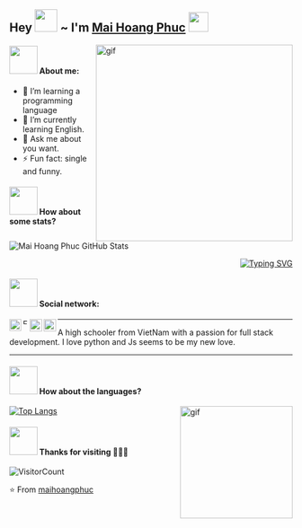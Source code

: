 ## Hey <img src="https://static.wikia.nocookie.net/nyancat/images/4/49/SadNyanCat-%28.gif/revision/latest?cb=20211005035554" width="40"> ~ I'm [Mai Hoang Phuc](https://github.com/maihoangphuc) <img src="https://static.wikia.nocookie.net/nyancat/images/2/2f/AngelicNyan.gif/revision/latest/smart/width/250/height/250?cb=20210914022449" width="35">

<!-- Image top-right -->
<img align="right" alt="gif" title="Hello guys" width="350" src="https://i.pinimg.com/originals/da/81/0d/da810d2a31e40a5747cbe51ded08330f.gif" />

<div>
  
#### <img src="https://media.giphy.com/media/VgCDAzcKvsR6OM0uWg/giphy.gif" width="50"> About me:

- 🔭 I’m learning a programming language
- 🌱 I’m currently learning English.
- 💬 Ask me about you want.
- ⚡ Fun fact: single and funny.
  
#### <img src="https://media.giphy.com/media/VgCDAzcKvsR6OM0uWg/giphy.gif" width="50"> How about some stats?

<!-- Star -->
<img src="https://github-readme-stats.vercel.app/api?username=maihoangphuc&show_icons=true&hide_border=true&count_private=true&theme=calm&icon_color=fad000" alt="Mai Hoang Phuc GitHub Stats">

<div align="right" >
  
[![Typing SVG](https://readme-typing-svg.demolab.com?font=Fira+Code&size=18&pause=1002&color=43BB83&width=443&center=true&lines=Hey!+It's+Phuc;I'm+a+Frontend+Developer;I'm+from+in+Vietnamese)](https://git.io/typing-svg)

</div>
  
</div>

#### <img src="https://media.giphy.com/media/VgCDAzcKvsR6OM0uWg/giphy.gif" width="50"> Social network:

<!-- LinkedIn -->
<a href="https://www.linkedin.com/in/maihoangphuc/" target="_blank">
  <img align="left" alt="LinkdeIn" title="LinkedIn" width="21px" src="https://i.ibb.co/sKFJZLd/9-96186-linkedin-logo-black-linkedin-icon-teal.png" />
</a>

<!-- Facebook -->
<a href="https://www.facebook.com/Mai.Hoang.Phuc.1.2.3/" target="_blank">
  <img align="left" alt="Facebook" title="Facebook" width="9px" src="https://i.ibb.co/3pb3vWW/556-5568208-facebook-icon-facebook-icon-dark-grey.png" />
</a>

<!-- Instagram -->
<a href="https://www.instagram.com/mai.hoang.phuc/" target="_blank">
  <img align="left" alt="Instagram" title="Instagram" width="22px" src="https://i.ibb.co/CPGPHRd/images-1.png" />
</a>

<!-- Twitter -->
<a href="https://twitter.com/Mai_Hoang_Phuc" target="_blank">
  <img align="left" alt="Twitter" title="Twitter" width="22px" src="https://i.ibb.co/Nxh3WbB/png-clipart-social-media-computer-icons-like-button-linkedin-share-icon-twitter-purple-violet-thumbn.png" />
</a>

----

A high schooler from VietNam with a passion for full stack development. I love python and Js seems to be my new love. 

-----

#### <img src="https://media.giphy.com/media/VgCDAzcKvsR6OM0uWg/giphy.gif" width="50"> How about the languages?

<!-- Image bottom-right -->
<img align="right" alt="gif" title="Hello guys" width="200" src="https://66.media.tumblr.com/d51c64aa9e78d1e5ab4b864179d2d3cf/5fc9215a8037578c-89/s640x960/d3d4300fc8fbe18f956afbd316789f4a9dd6ddd2.gif" />

[![Top Langs](https://github-readme-stats.vercel.app/api/top-langs/?username=maihoangphuc&layout=compact&theme=ayu-mirage)](https://github.com/maihoangphuc)

#### <img src="https://media.giphy.com/media/VgCDAzcKvsR6OM0uWg/giphy.gif" width="50"> Thanks for visiting 💜💜💜
![VisitorCount](https://profile-counter.glitch.me/maihoangphuc/count.svg)

⭐️ From [maihoangphuc](https://github.com/maihoangphuc)
